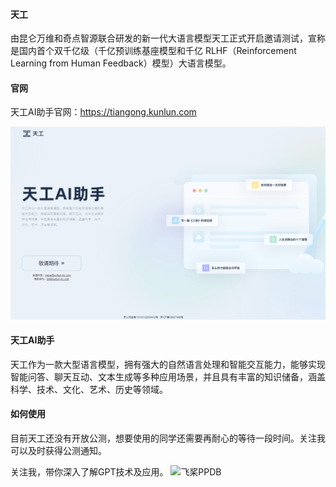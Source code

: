 #### 天工
由昆仑万维和奇点智源联合研发的新一代大语言模型天工正式开启邀请测试，宣称是国内首个双千亿级（千亿预训练基座模型和千亿 RLHF（Reinforcement Learning from Human Feedback）模型）大语言模型。

#### 官网
天工AI助手官网：https://tiangong.kunlun.com

![天工官网](../img/tiangong.png)

#### 天工AI助手
天工作为一款大型语言模型，拥有强大的自然语言处理和智能交互能力，能够实现智能问答、聊天互动、文本生成等多种应用场景，并且具有丰富的知识储备，涵盖科学、技术、文化、艺术、历史等领域。

#### 如何使用
目前天工还没有开放公测，想要使用的同学还需要再耐心的等待一段时间。关注我可以及时获得公测通知。

关注我，带你深入了解GPT技术及应用。
![飞桨PPDB](https://ai-studio-static-online.cdn.bcebos.com/e939f12ab7034a069fb4581dec21bb233473ed75fdd543d683982921ddb69167)
